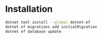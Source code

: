 # Installation
```bash
dotnet tool install --global dotnet-ef
dotnet ef migrations add initialMigration
dotnet ef database update
```
